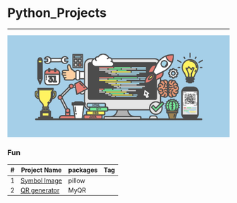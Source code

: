 # Python_Projects
---
![Alt text](/resources/py-projects.png)


### **Fun**
| # | Project Name                                 | packages | Tag |
|---|----------------------------------------------|----------|-----|
| 1 | [Symbol Image](./Fun/Symbol%20Image/)        | pillow   |     |
| 2 | [QR generator](./Fun/QR%20code%20generator/) | MyQR     |     |
